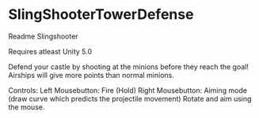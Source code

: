 # SlingShooterTowerDefense
Readme Slingshooter

Requires atleast Unity 5.0

Defend your castle by shooting at the minions before they reach the goal!
Airships will give more points than normal minions.

Controls:
Left Mousebutton: Fire
(Hold) Right Mousebutton: Aiming mode (draw curve which predicts the projectile movement)
Rotate and aim using the mouse.

